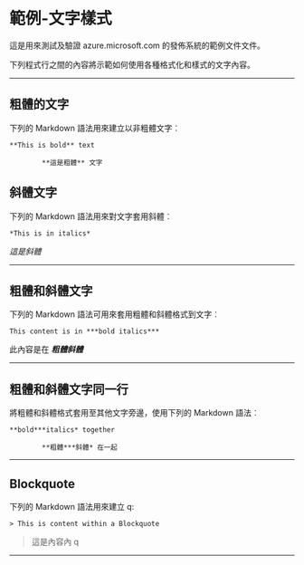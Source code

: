 <properties pageTitle="文件範例-文字樣式" description="這是範例文件" title="Documentation Example - Text Styles" services="" documentationCenter="" metaKeywords="" solutions="" authors="" videoId="" scriptId="" />


# 範例-文字樣式 #
這是用來測試及驗證 azure.microsoft.com 的發佈系統的範例文件文件。  

下列程式行之間的內容將示範如何使用各種格式化和樣式的文字內容。

---

## 粗體的文字 ##

下列的 Markdown 語法用來建立以非粗體文字︰

````
**This is bold** text
````


            **這是粗體** 文字

## 斜體文字 ##

下列的 Markdown 語法用來對文字套用斜體︰

````
*This is in italics*
````

*這是斜體*

---

## 粗體和斜體文字 ##

下列的 Markdown 語法可用來套用粗體和斜體格式到文字︰

````
This content is in ***bold italics***
````

此內容是在 ***粗體斜體***

---

## 粗體和斜體文字同一行 ##

將粗體和斜體格式套用至其他文字旁邊，使用下列的 Markdown 語法︰

````
**bold***italics* together
````


            **粗體***斜體* 在一起

---

## Blockquote ##

下列的 Markdown 語法用來建立 q:

````
> This is content within a Blockquote
````

> 這是內容內 q

---
